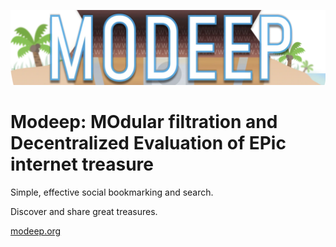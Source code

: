 ![home page logo](https://github.com/julianlk522/modeep-frontend/raw/main/public/home.webp)

# Modeep: MOdular filtration and Decentralized Evaluation of EPic internet treasure

Simple, effective social bookmarking and search.

Discover and share great treasures.

[modeep.org](https://modeep.org)
